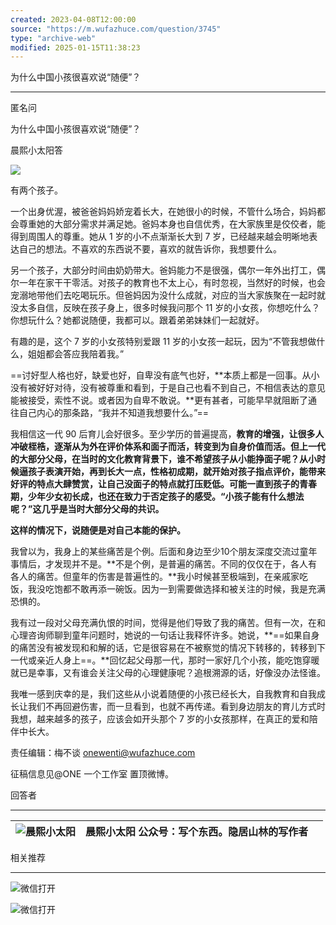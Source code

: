 ```yaml
---
created: 2023-04-08T12:00:00
source: "https://m.wufazhuce.com/question/3745"
type: "archive-web"
modified: 2025-01-15T11:38:23
---
```


为什么中国小孩很喜欢说“随便”？

---

匿名问

为什么中国小孩很喜欢说“随便”？

晨熙小太阳答

![](http://image.wufazhuce.com/FkL2t581szUjop-0kWXWGC10qH1r)

有两个孩子。

一个出身优渥，被爸爸妈妈娇宠着长大，在她很小的时候，不管什么场合，妈妈都会尊重她的大部分需求并满足她。爸妈本身也自信优秀，在大家族里是佼佼者，能得到周围人的尊重。她从 1 岁的小不点渐渐长大到 7 岁，已经越来越会明晰地表达自己的想法。不喜欢的东西说不要，喜欢的就告诉你，我想要什么。

另一个孩子，大部分时间由奶奶带大。爸妈能力不是很强，偶尔一年外出打工，偶尔一年在家干干零活。对孩子的教育也不太上心，有时忽视，当然好的时候，也会宠溺地带他们去吃喝玩乐。但爸妈因为没什么成就，对应的当大家族聚在一起时就没太多自信，反映在孩子身上，很多时候我问那个 11 岁的小女孩，你想吃什么？你想玩什么？她都说随便，我都可以。跟着弟弟妹妹们一起就好。

有趣的是，这个 7 岁的小女孩特别爱跟 11 岁的小女孩一起玩，因为“不管我想做什么，姐姐都会答应我陪着我。”

==讨好型人格也好，缺爱也好，自卑没有底气也好，**本质上都是一回事。从小没有被好好对待，没有被尊重和看到，于是自己也看不到自己，不相信表达的意见能被接受，索性不说。或者因为自卑不敢说。**更有甚者，可能早早就阻断了通往自己内心的那条路，“我并不知道我想要什么。”==

我相信这一代 90 后育儿会好很多。至少学历的普遍提高，**教育的增强，让很多人冲破桎梏，逐渐从为外在评价体系和面子而活，转变到为自身价值而活。**但上一代的大部分父母，在当时的文化教育背景下，谁不希望孩子从小能挣面子呢？从小时候逼孩子表演开始，再到长大一点，性格初成期，就开始对孩子指点评价，能带来好评的特点大肆赞赏，让自己没面子的特点就打压贬低。可能一直到孩子的青春期，少年少女初长成，也还在致力于否定孩子的感受。**“小孩子能有什么想法呢？”这几乎是当时大部分父母的共识。**

**这样的情况下，说随便是对自己本能的保护。**

我曾以为，我身上的某些痛苦是个例。后面和身边至少10个朋友深度交流过童年事情后，才发现并不是。**不是个例，是普遍的痛苦。不同的仅仅在于，各人有各人的痛苦。但童年的伤害是普遍性的。**我小时候甚至极端到，在亲戚家吃饭，我没吃饱都不敢再添一碗饭。因为一到需要做选择和被关注的时候，我是充满恐惧的。

我有过一段对父母充满仇恨的时间，觉得是他们导致了我的痛苦。但有一次，在和心理咨询师聊到童年问题时，她说的一句话让我释怀许多。她说，**==如果自身的痛苦没有被发现和和解的话，它是很容易在不被察觉的情况下转移的，转移到下一代或亲近人身上==。**回忆起父母那一代，那时一家好几个小孩，能吃饱穿暖就已是幸事，又有谁会关注父母的心理健康呢？追根溯源的话，好像没办法怪谁。

我唯一感到庆幸的是，我们这些从小说着随便的小孩已经长大，自我教育和自我成长让我们不再回避伤害，而一旦看到，也就不再传递。看到身边朋友的育儿方式时我想，越来越多的孩子，应该会如开头那个 7 岁的小女孩那样，在真正的爱和陪伴中长大。

责任编辑：梅不谈 onewenti@wufazhuce.com

征稿信息见@ONE 一个工作室 置顶微博。

回答者

---

| ![晨熙小太阳](http://image.wufazhuce.com/FhNGmuLntFpT1c_01cnkSvvvgw3t) | 晨熙小太阳    公众号：写个东西。隐居山林的写作者 |  |
| --- | --- | --- |

相关推荐

---

![微信打开](http://image.wufazhuce.com/share_to_weixin_top.png)

![微信打开](http://image.wufazhuce.com/notice_share.png)
